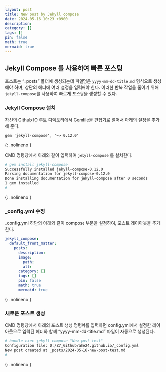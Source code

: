 ```yaml
---
layout: post
title: New post by Jekyll compose
date: 2024-05-16 10:23 +0900
description:
category: []
tags: []
pin: false
math: true
mermaid: true
---
```


## Jekyll Compose 를 사용하여 빠른 포스팅

포스트는 “_posts” 폴더에 생성되는데 파일명은 `yyyy-mm-dd-title.md` 형식으로 생성해야 하며, 상단의 헤더에 여러 설정을 입력해야 한다. 이러한 반복 작업을 줄이기 위해 `jekyll-compose`를 사용하여 빠르게 포스팅을 생성할 수 있다.

### Jekyll Compose 설치

자신의 Github IO 루트 디렉토리에서 Gemfile을 편집기로 열어서 아래의 설정을 추가해 준다.

```text
gem 'jekyll-compose', '~> 0.12.0'
```
{: .nolineno }

CMD 명령창에서 아래와 같이 입력하여 `jekyll-compose` 를 설치한다.

```sh
# gem install jekyll-compose
Successfully installed jekyll-compose-0.12.0
Parsing documentation for jekyll-compose-0.12.0
Done installing documentation for jekyll-compose after 0 seconds
1 gem installed
# 
```
{: .nolineno }

### _config.yml 수정

_config.yml 하단의 아래와 같이 compose 부분을 설정하여, 포스트 레이아웃을 추가한다.

```yaml
jekyll_compose:
  default_front_matter:
    posts:
      description:
      image:
        path:
        alt:
      category: []
      tags: []
      pin: false
      math: true
      mermaid: true
```
{: .nolineno }

### 새로운 포스트 생성

CMD 명령창에서 아래의 포스트 생성 명령어를 입력하면 config.yml에서 설정한 레이아웃으로 입력된 헤더와 함꼐 “yyyy-mm-dd-title.md” 파일이 자동으로 생성된다.

```sh
# bundle exec jekyll compose "New post test"
Configuration file: D:/Z7_Github/ahe24.github.io/_config.yml
New post created at _posts/2024-05-16-new-post-test.md
# 
```
{: .nolineno }
